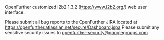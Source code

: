 OpenFurther customized i2b2 1.3.2 (https://www.i2b2.org/) web user interface.

Please submit all bug reports to the OpenFurther JIRA located at https://openfurther.atlassian.net/secure/Dashboard.jspa 
Please submit any sensitive security issues to openfurther-security@googlegroups.com
